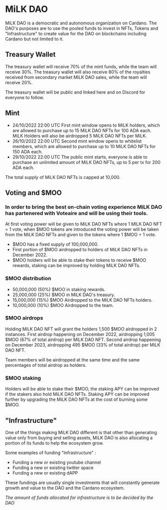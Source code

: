 # MiLK DAO 
MiLK DAO is a democratic and autonomous organization on Cardano. The DAO's purposes are to use the pooled funds to invest in NFTs, Tokens and "Infrastructure" to create value for the DAO on blockchains including Cardano but not limited to it.

## Treasury Wallet
The treasury wallet will receive 70% of the mint funds, while the team will receive 30%.
The treasury wallet will also receive 80% of the royalties received from secondary market MiLK DAO sales, while the team will receive 20%.

The treasury wallet will be public and linked here and on Discord for everyone to follow.

## Mint
- 24/10/2022 22:00 UTC First mint window opens to MiLK holders, which are allowed to purchase up to 15 MiLK DAO NFTs for 100 ADA each. MiLK Holders will also be airdropped 5 MiLK DAO NFTs per MiLK.
- 26/10/2022 22:00 UTC Second mint window opens to whitelist members, which are allowed to purchase up to 10 MiLK DAO NFTs for 150 ADA each.
- 29/10/2022 22:00 UTC The public mint starts, everyone is able to purchase an unlimited amount of MiLK DAO NFTs, up to 5 per tx for 200 ADA each.

The total supply of MiLK DAO NFTs is capped at 10,000.

## Voting and $MOO
### In order to bring the best on-chain voting experience MiLK DAO has partenered with Voteaire and will be using their tools.

At first voting power will be given to MiLK DAO NFTs where 1 MILK DAO NFT = 1 vote, when $MOO tokens are introduced the voting power will be taken from the MiLK DAO NFTs and given to the tokens where 1 $MOO = 1 vote.

- $MOO has a fixed supply of 100,000,000.
- First portion of $MOO airdropped to holders of MiLK DAO NFTs in December 2022.
- $MOO holders will be able to stake their tokens to receive $MOO rewards, staking can be improved by holding MiLK DAO NFTs.

### $MOO distribution

 - 50,000,000 (50%) $MOO in staking rewards.
 - 25,000,000 (25%) $MOO in MiLK DAO's treasury.
 - 15,000,000 (15%) $MOO Airdropped to the MiLK DAO NFTs holders.
 - 10,000,000 (10%) $MOO Airdropped to the team.

### $MOO airdrops

Holding MiLK DAO NFT will grant the holders 1,500 $MOO airdropped in 2 instances.
First airdrop happening on December 2022, airdropping 1,005 $MOO (67% of total airdrop) per MiLK DAO NFT.
Second airdrop happening on December 2023, airdropping 495 $MOO (33% of total airdrop) per MiLK DAO NFT.

Team members will be airdropped at the same time and the same percentages of total airdrop as holders.

### $MOO staking

Holders will be able to stake their $MOO, the staking APY can be improved if the stakers also hold MiLK DAO NFTs.
Staking APY can be improved further by upgrading the MiLK DAO NFTs at the cost of burning some $MOO.


## "Infrastructure"
One of the things making MiLK DAO different is that other than generating value only from buying and selling assets, MiLK DAO is also allocating a portion of its funds to help the ecosystem grow.

Some examples of funding "Infrastructure" :
- Funding a new or existing youtube channel
- Funding a new or existing twitter space
- Funding a new or existing dAPP

These fundings are usually single investments that will constantly generate growth and value to the DAO and the Cardano ecosystem.

*The amount of funds allocated for infrastructure is to be decided by the DAO*
